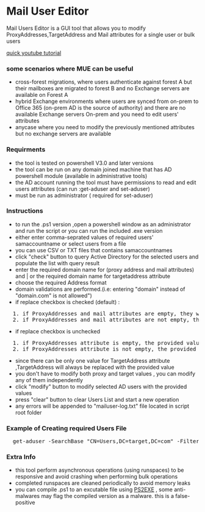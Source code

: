 # Mail User Editor
Mail Users Editor is a GUI tool that allows you to modify ProxyAddresses,TargetAddress and Mail attributes for a single user or bulk users

[quick youtube tutorial](https://youtu.be/Cg3Dv0DzX4w)

### some scenarios where MUE can be useful
* cross-forest migrations, where users authenticate against forest A but their mailboxes are migrated to forest B and no Exchange servers are available on Forest A  
* hybrid Exchange environments where users are synced from on-prem to Office 365 (on-prem AD is the source of authority) and there are no available Exchange servers On-prem and you need to edit users' attributes
* anycase where you need to modify the previously mentioned attributes but no exchange servers are available


### Requirments
* the tool is tested on powershell V3.0 and later versions
* the tool can be run on any domain joined machine that has AD powershell module (available in administrative tools)
* the AD account running the tool must have permissions to read and edit users attributes (can run :get-aduser and set-aduser)
* must be run as administrator ( required for set-aduser)

### Instructions
* to run the .ps1 version ,open a powershell window as an administrator and run the script or you can run the included .exe version
* either enter comma-seprated values of required users' samaccountname or select users from a file
* you can use CSV or TXT files that contains samaccountnames
* click "check" button to query Active Directory for the selected users and populate the list with query result
* enter the required domain name for (proxy address and mail attributes) and | or the required domain name for targetaddress attribute
* choose the required Address format
* domain validations are performed.(i.e: entering "domain" instead of "domain.com" is not allowed")
* if replace checkbox is checked (default) : 
 <div class="highlight highlight-source-shell"><pre>
  1. if ProxyAddresses and mail attributes are empty, they will be populated with the provided value
  2. if ProxyAddresses and mail attributes are not empty, they will be replaced with provided value
</pre></div>

* if replace checkbox is unchecked
<div class="highlight highlight-source-shell"><pre>
  1. if ProxyAddresses attribute is empty, the provided value will be added as a primary SMTP address (SMTP:mail@domain.com)
  2. if ProxyAddresses attribute is not empty, the provided value will be added as an additional SMTP address (smtp:mail@domain.com)
</pre></div>

* since there can be only one value for TargetAddress attribute ,TargetAddress will always be replaced with the provided value
* you don't have to modify both proxy and target values , you can modify any of them independently
* click "modify" button to modify selected AD users with the provided values
* press "clear" button to clear Users List and start a new operation
* any errors will be appended to "mailuser-log.txt" file located in script root folder

### Example of Creating required Users File
<div class="highlight highlight-source-shell"><pre>
  get-aduser -SearchBase "CN=Users,DC=target,DC=com" -Filter * | select samaccountname | Export-Csv c:\users.csv -NoTypeInformation
</pre></div>

### Extra Info
* this tool perform asynchronous operations (using runspaces) to be responsive and avoid crashing when performing bulk operations
* completed runspaces are cleaned periodically  to avoid memory leaks
* you can compile .ps1 to an excutable file using [PS2EXE](https://www.powershellgallery.com/packages/ps2exe/1.0.5) , some anti-malwares  may flag the compiled version as a malware. this is a false-positive 

